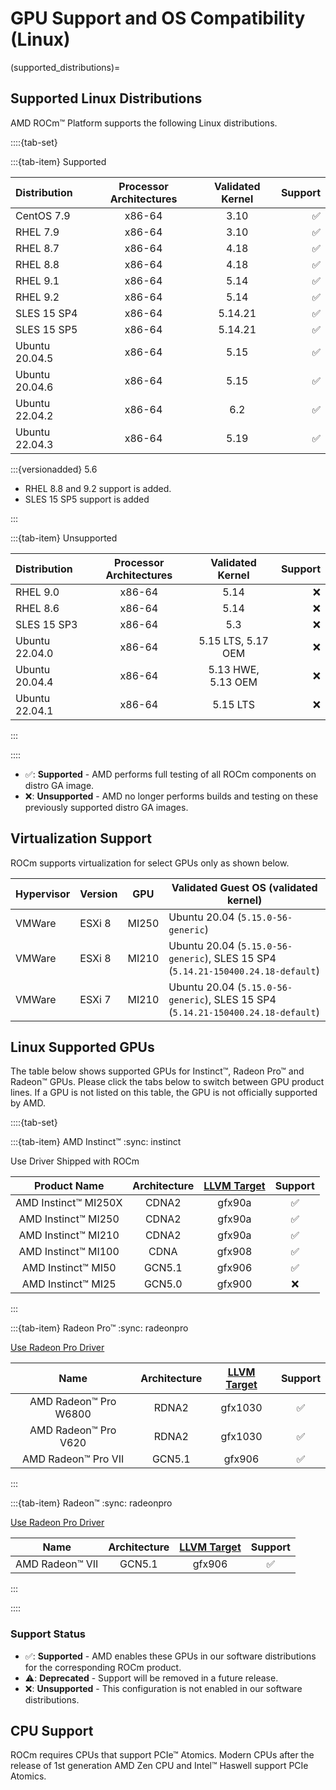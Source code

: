 # GPU Support and OS Compatibility (Linux)

(supported_distributions)=

## Supported Linux Distributions

AMD ROCm™ Platform supports the following Linux distributions.

::::{tab-set}

:::{tab-item} Supported

| Distribution | Processor Architectures | Validated Kernel | Support |
| :----------- | :---------------------: | :--------------: | ------: |
| CentOS 7.9     | x86-64 | 3.10    | ✅ |
| RHEL 7.9       | x86-64 | 3.10    | ✅ |
| RHEL 8.7       | x86-64 | 4.18    | ✅ |
| RHEL 8.8       | x86-64 | 4.18    | ✅ |
| RHEL 9.1       | x86-64 | 5.14    | ✅ |
| RHEL 9.2       | x86-64 | 5.14    | ✅ |
| SLES 15 SP4    | x86-64 | 5.14.21 | ✅ |
| SLES 15 SP5    | x86-64 | 5.14.21 | ✅ |
| Ubuntu 20.04.5 | x86-64 | 5.15    | ✅ |
| Ubuntu 20.04.6 | x86-64 | 5.15    | ✅ |
| Ubuntu 22.04.2 | x86-64 | 6.2     | ✅ |
| Ubuntu 22.04.3 | x86-64 | 5.19    | ✅ |

:::{versionadded} 5.6

- RHEL 8.8 and 9.2 support is added.
- SLES 15 SP5 support is added

:::

:::{tab-item} Unsupported

| Distribution | Processor Architectures | Validated Kernel | Support |
| :----------- | :---------------------: | :--------------: | ------: |
| RHEL 9.0       | x86-64 | 5.14               | ❌ |
| RHEL 8.6       | x86-64 | 5.14               | ❌ |
| SLES 15 SP3    | x86-64 | 5.3                | ❌ |
| Ubuntu 22.04.0 | x86-64 | 5.15 LTS, 5.17 OEM | ❌ |
| Ubuntu 20.04.4 | x86-64 | 5.13 HWE, 5.13 OEM | ❌ |
| Ubuntu 22.04.1 | x86-64 | 5.15 LTS           | ❌ |

:::

::::

- ✅: **Supported** - AMD performs full testing of all ROCm components on distro
  GA image.
- ❌: **Unsupported** - AMD no longer performs builds and testing on these
  previously supported distro GA images.

## Virtualization Support

ROCm supports virtualization for select GPUs only as shown below.

| Hypervisor     | Version  | GPU   | Validated Guest OS (validated kernel)                                            |
|----------------|----------|-------|----------------------------------------------------------------------------------|
| VMWare         | ESXi 8   | MI250 | Ubuntu 20.04 (`5.15.0-56-generic`)                                               |
| VMWare         | ESXi 8   | MI210 | Ubuntu 20.04 (`5.15.0-56-generic`), SLES 15 SP4 (`5.14.21-150400.24.18-default`) |
| VMWare         | ESXi 7   | MI210 | Ubuntu 20.04 (`5.15.0-56-generic`), SLES 15 SP4 (`5.14.21-150400.24.18-default`) |

## Linux Supported GPUs

The table below shows supported GPUs for Instinct™, Radeon Pro™ and Radeon™
GPUs. Please click the tabs below to switch between GPU product lines. If a GPU
is not listed on this table, the GPU is not officially supported by AMD.

::::{tab-set}

:::{tab-item} AMD Instinct™
:sync: instinct

Use Driver Shipped with ROCm

| Product Name | Architecture | [LLVM Target](https://www.llvm.org/docs/AMDGPUUsage.html#processors) |Support |
|:------------:|:------------:|:--------------------------------------------------------------------:|:-------:|
| AMD Instinct™ MI250X | CDNA2  | gfx90a | ✅ |
| AMD Instinct™ MI250  | CDNA2  | gfx90a | ✅ |
| AMD Instinct™ MI210  | CDNA2  | gfx90a | ✅ |
| AMD Instinct™ MI100  | CDNA   | gfx908 | ✅ |
| AMD Instinct™ MI50   | GCN5.1 | gfx906 | ✅ |
| AMD Instinct™ MI25   | GCN5.0 | gfx900 | ❌ |

:::

:::{tab-item} Radeon Pro™
:sync: radeonpro

[Use Radeon Pro Driver](https://www.amd.com/en/support/linux-drivers)

| Name | Architecture |[LLVM Target](https://www.llvm.org/docs/AMDGPUUsage.html#processors) | Support|
|:----:|:------------:|:--------------------------------------------------------------------:|:-------:|
| AMD Radeon™ Pro W6800   | RDNA2  | gfx1030 | ✅ |
| AMD Radeon™ Pro V620    | RDNA2  | gfx1030 | ✅ |
| AMD Radeon™ Pro VII     | GCN5.1 | gfx906  | ✅ |

:::

:::{tab-item} Radeon™
:sync: radeonpro

[Use Radeon Pro Driver](https://www.amd.com/en/support/linux-drivers)

| Name | Architecture |[LLVM Target](https://www.llvm.org/docs/AMDGPUUsage.html#processors) | Support|
|:----:|:------------:|:--------------------------------------------------------------------:|:-------:|
| AMD Radeon™ VII     | GCN5.1 | gfx906  | ✅ |

:::

::::

### Support Status

- ✅: **Supported** - AMD enables these GPUs in our software distributions for
  the corresponding ROCm product.
- ⚠️: **Deprecated** - Support will be removed in a future release.
- ❌: **Unsupported** - This configuration is not enabled in our software
  distributions.

## CPU Support

ROCm requires CPUs that support PCIe™ Atomics. Modern CPUs after the release of
1st generation AMD Zen CPU and Intel™ Haswell support PCIe Atomics.

